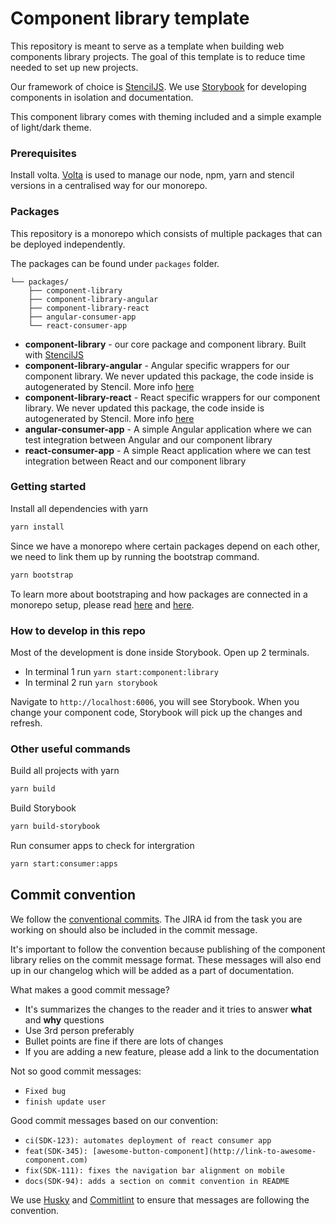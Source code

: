 # Component library template

This repository is meant to serve as a template when building web components library projects. The goal of this template
is to reduce time needed to set up new projects.

Our framework of choice is [StencilJS](https://stenciljs.com/).
We use [Storybook](https://storybook.js.org/) for developing components in isolation and documentation.

This component library comes with theming included and a simple example of light/dark theme.

### Prerequisites

Install volta. [Volta](https://volta.sh/) is used to manage our node, npm, yarn and stencil versions in a centralised way for our monorepo.

### Packages

This repository is a monorepo which consists of multiple packages that can be deployed independently.

The packages can be found under `packages` folder.
```
└── packages/
    ├── component-library
    ├── component-library-angular
    ├── component-library-react
    ├── angular-consumer-app
    └── react-consumer-app
```
- **component-library** - our core package and component library. Built with [StencilJS](https://stenciljs.com/)
- **component-library-angular** - Angular specific wrappers for our component library. We never updated this package, the code inside is autogenerated by Stencil. More info [here](https://stenciljs.com/docs/overview)
- **component-library-react** - React specific wrappers for our component library. We never updated this package, the code inside is autogenerated by Stencil. More info [here](https://stenciljs.com/docs/overview)
- **angular-consumer-app** - A simple Angular application where we can test integration between Angular and our component library
- **react-consumer-app** - A simple React application where we can test integration between React and our component library

### Getting started

Install all dependencies with yarn
```sh
yarn install
```

Since we have a monorepo where certain packages depend on each other, we need to link
them up by running the bootstrap command.

```sh
yarn bootstrap
```

To learn more about bootstraping and how packages are connected in a monorepo setup,
please read [here](https://lerna.js.org/docs/getting-started#bootstrapping-projects) and [here](https://lerna.js.org/docs/features/bootstrap).

### How to develop in this repo

Most of the development is done inside Storybook. Open up 2 terminals.

- In terminal 1 run `yarn start:component:library`
- In terminal 2 run `yarn storybook`

Navigate to `http://localhost:6006`, you will see Storybook. When you change your component code, Storybook will
pick up the changes and refresh.

### Other useful commands

Build all projects with yarn
```sh
yarn build
```

Build Storybook
```sh
yarn build-storybook
```

Run consumer apps to check for intergration
```sh
yarn start:consumer:apps
```

## Commit convention

We follow the [conventional commits](https://www.conventionalcommits.org/en/v1.0.0/).
The JIRA id from the task you are working on should also be included in the commit message.

It's important to follow the convention because publishing of the component library relies on the commit message format.
These messages will also end up in our changelog which will be added as a part of documentation.

What makes a good commit message?

- It's summarizes the changes to the reader and it tries to answer **what** and **why** questions
- Use 3rd person preferably
- Bullet points are fine if there are lots of changes
- If you are adding a new feature, please add a link to the documentation


Not so good commit messages:

- `Fixed bug`
- `finish update user`

Good commit messages based on our convention:

- `ci(SDK-123): automates deployment of react consumer app`
- `feat(SDK-345): [awesome-button-component](http://link-to-awesome-component.com)`
- `fix(SDK-111): fixes the navigation bar alignment on mobile`
- `docs(SDK-94): adds a section on commit convention in README`

We use [Husky](https://typicode.github.io/husky/#/) and [Commitlint](https://github.com/conventional-changelog/commitlint) to
ensure that messages are following the convention.
